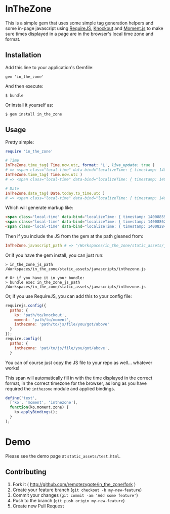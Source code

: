 # InTheZone

This is a simple gem that uses some simple tag generation helpers and some in-page javascript using [RequireJS](http://requirejs.org/), [Knockout](http://knockoutjs.com/) and [Moment.js](http://momentjs.com/) to make sure times displayed in a page are in the browser's local time zone and format.

## Installation

Add this line to your application's Gemfile:

    gem 'in_the_zone'

And then execute:

    $ bundle

Or install it yourself as:

    $ gem install in_the_zone

## Usage

Pretty simple:

```ruby
require 'in_the_zone'

# Time
InTheZone.time_tag( Time.now.utc, format: 'L', live_update: true )
# => <span class="local-time" data-bind="localizeTime: { timestamp: 1400885511, format: 'L', live_update: true }">05/23/14</span>
InTheZone.time_tag( Time.now.utc )
# => <span class="local-time" data-bind="localizeTime: { timestamp: 1400886211, format: 'LLL' }">May 23 2014 11:03 PM</span>

# Date
InTheZone.date_tag( Date.today.to_time.utc )
# => <span class="local-time" data-bind="localizeTime: { timestamp: 1400828400, format: 'LL' }">May 23 2014</span>
```

Which will generate markup like:

```html
<span class="local-time" data-bind="localizeTime: { timestamp: 1400885511, format: 'L', live_update: true }">05/23/14</span>
<span class="local-time" data-bind="localizeTime: { timestamp: 1400886211, format: 'LLL' }">May 23 2014 11:03 PM</span>
<span class="local-time" data-bind="localizeTime: { timestamp: 1400828400, format: 'LL' }">May 23 2014</span>
```

Then if you include the JS from the gem at the path gleaned from:

```ruby
InTheZone.javascript_path # => "/Workspaces/in_the_zone/static_assets/javascripts/inthezone.js"
```

Or if you have the gem install, you can just run:
```shell
> in_the_zone_js_path
/Workspaces/in_the_zone/static_assets/javascripts/inthezone.js

# Or if you have it in your bundle:
> bundle exec in_the_zone_js_path
/Workspaces/in_the_zone/static_assets/javascripts/inthezone.js
```

Or, if you use RequireJS, you can add this to your config file:

```javascript
requirejs.config({
  paths: {
    ko: 'path/to/knockout',
    moment: 'path/to/moment',
    inthezone: 'path/to/js/file/you/got/above'
  }
});
require.config({
  paths: {
    inthezone: 'pat/to/js/file/you/got/above',
  }
```

You can of course just copy the JS file to your repo as well... whatever works!

This span will automatically fill in with the time displayed in the correct format, in the correct timezone for the browser, as long as you have required the `inthezone` module and applied bindings.

```javascript
define('test',
  ['ko', 'moment', 'inthezone'],
  function(ko,moment,zone) {
    ko.applyBindings();
  }
);
```

# Demo
Please see the demo page at `static_assets/test.html`.

## Contributing

1. Fork it ( http://github.com/remotezygote/in_the_zone/fork )
2. Create your feature branch (`git checkout -b my-new-feature`)
3. Commit your changes (`git commit -am 'Add some feature'`)
4. Push to the branch (`git push origin my-new-feature`)
5. Create new Pull Request
